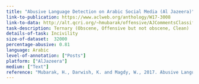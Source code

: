 ```yaml
---
title: "Abusive Language Detection on Arabic Social Media (Al Jazeera)"
link-to-publication: https://www.aclweb.org/anthology/W17-3008
link-to-data: http://alt.qcri.org/~hmubarak/offensive/AJCommentsClassification-CF.xlsx
task-description: Ternary (Obscene, Offensive but not obscene, Clean)
details-of-task: Incivility
size-of-dataset:  32000
percentage-abusive: 0.81
language: Arabic
level-of-annotation: ["Posts"]
platform: ["AlJazeera"]
medium: ["Text"]
reference: "Mubarak, H., Darwish, K. and Magdy, W., 2017. Abusive Language Detection on Arabic Social Media. In: Proceedings of the First Workshop on Abusive Language Online. Vancouver, Canada: Association for Computational Linguistics, pp.52-56."
---
```

